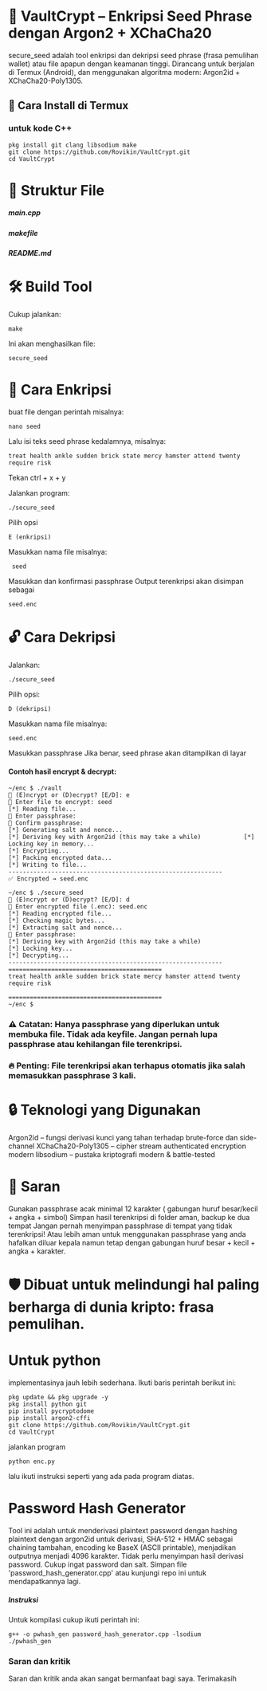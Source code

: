 # 🔐 VaultCrypt – Enkripsi Seed Phrase dengan Argon2 + XChaCha20
secure_seed adalah tool enkripsi dan dekripsi seed phrase (frasa pemulihan wallet) atau file apapun dengan keamanan tinggi. Dirancang untuk berjalan di Termux (Android), dan menggunakan algoritma modern: Argon2id + XChaCha20-Poly1305.

## 🚀 Cara Install di Termux
### untuk kode C++
```pkg update && pkg upgrade -y
pkg install git clang libsodium make
git clone https://github.com/Rovikin/VaultCrypt.git
cd VaultCrypt
```

# 📂 Struktur File

##### main.cpp
##### makefile 
##### README.md

# 🛠️ Build Tool

Cukup jalankan:

```
make
```

Ini akan menghasilkan file: 

```
secure_seed
```

# 🔐 Cara Enkripsi

buat file dengan perintah misalnya:
```
nano seed
```
Lalu isi teks seed phrase kedalamnya, misalnya:

```
treat health ankle sudden brick state mercy hamster attend twenty require risk
```
Tekan ctrl + x + y

Jalankan program:
```
./secure_seed

```
Pilih opsi
``` 
E (enkripsi)
```
Masukkan nama file misalnya:
```
 seed
```

Masukkan dan konfirmasi passphrase
Output terenkripsi akan disimpan sebagai
```
seed.enc
```

# 🔓 Cara Dekripsi
Jalankan:
```
./secure_seed
```
Pilih opsi:
```
D (dekripsi)
```
Masukkan nama file misalnya:
```
seed.enc
```
Masukkan passphrase
Jika benar, seed phrase akan ditampilkan di layar

#### Contoh hasil encrypt & decrypt:
```
~/enc $ ./vault
🔐 (E)ncrypt or (D)ecrypt? [E/D]: e
📂 Enter file to encrypt: seed
[*] Reading file...
🔑 Enter passphrase:
🔁 Confirm passphrase:
[*] Generating salt and nonce...
[*] Deriving key with Argon2id (this may take a while)            [*] Locking key in memory...
[*] Encrypting...
[*] Packing encrypted data...
[*] Writing to file...
------------------------------------------------------------
✅ Encrypted → seed.enc

~/enc $ ./secure_seed
🔐 (E)ncrypt or (D)ecrypt? [E/D]: d
📂 Enter encrypted file (.enc): seed.enc
[*] Reading encrypted file...
[*] Checking magic bytes...
[*] Extracting salt and nonce...
🔑 Enter passphrase:
[*] Deriving key with Argon2id (this may take a while)
[*] Locking key...
[*] Decrypting...
------------------------------------------------------------
===========================================
treat health ankle sudden brick state mercy hamster attend twenty require risk

===========================================
~/enc $
```
### ⚠️ Catatan: Hanya passphrase yang diperlukan untuk membuka file. Tidak ada keyfile. Jangan pernah lupa passphrase atau kehilangan file terenkripsi.
### 🔥 Penting: File terenkripsi akan terhapus otomatis jika salah memasukkan passphrase 3 kali.
# 🔒 Teknologi yang Digunakan
Argon2id – fungsi derivasi kunci yang tahan terhadap brute-force dan side-channel
XChaCha20-Poly1305 – cipher stream authenticated encryption modern
libsodium – pustaka kriptografi modern & battle-tested

# 📣 Saran
Gunakan passphrase acak minimal 12 karakter ( gabungan huruf besar/kecil + angka + simbol)
Simpan hasil terenkripsi di folder aman, backup ke dua tempat
Jangan pernah menyimpan passphrase di tempat yang tidak terenkripsi! Atau lebih aman untuk menggunakan passphrase yang anda hafalkan diluar kepala namun tetap dengan gabungan huruf besar + kecil + angka + karakter.
# 🛡️ Dibuat untuk melindungi hal paling berharga di dunia kripto: frasa pemulihan.

# Untuk python
implementasinya jauh lebih sederhana. Ikuti baris perintah berikut ini:
```
pkg update && pkg upgrade -y
pkg install python git
pip install pycryptodome
pip install argon2-cffi
git clone https://github.com/Rovikin/VaultCrypt.git
cd VaultCrypt
```

jalankan program 
```
python enc.py
```

lalu ikuti instruksi seperti yang ada pada program diatas.

# Password Hash Generator

Tool ini adalah untuk menderivasi plaintext password dengan hashing plaintext dengan argon2id untuk derivasi, SHA-512 + HMAC sebagai chaining tambahan, encoding ke BaseX (ASCII printable), menjadikan outputnya menjadi 4096 karakter.
Tidak perlu menyimpan hasil derivasi password. Cukup ingat password dan salt. Simpan file 'password_hash_generator.cpp' atau kunjungi repo ini untuk mendapatkannya lagi.
##### Instruksi
Untuk kompilasi cukup ikuti perintah ini:
```
g++ -o pwhash_gen password_hash_generator.cpp -lsodium
./pwhash_gen
```

### Saran dan kritik
Saran dan kritik anda akan sangat bermanfaat bagi saya. Terimakasih
